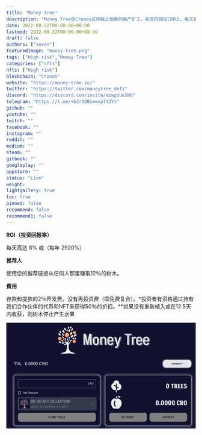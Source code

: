 ```yaml
---
title: "Money Tree"
description: "Money Tree是Cronos区块链上创新的高产矿工。在您的固定CRO上，每天最多赚取8％的APY（2,920％APY），并获得12％的推荐奖励。"
date: 2022-08-22T00:00:00+08:00
lastmod: 2022-08-22T00:00:00+08:00
draft: false
authors: ["seven"]
featuredImage: "money-tree.png"
tags: ["High risk","Money Tree"]
categories: ["nfts"]
nfts: ["High risk"]
blockchain: "Cronos"
website: "https://money-tree.io/"
twitter: "https://twitter.com/moneytree_defi"
discord: "https://discord.com/invite/mzwpzUeShG"
telegram: "https://t.me/+bZrODBsmwxplY2Yx"
github: ""
youtube: ""
twitch: ""
facebook: ""
instagram: ""
reddit: ""
medium: ""
steam: ""
gitbook: ""
googleplay: ""
appstore: ""
status: "Live"
weight: 
lightgallery: true
toc: true
pinned: false
recommend: false
recommend1: false
---
```

**ROI（投资回报率）**

每天高达 8% 或（每年 2920%）

**推荐人**

使用您的推荐链接从任何人那里赚取12％的树木。

**费用**

存款和提款的2％开发费。没有再投资费（即免费复合）。*投资者有资格通过持有我们合作伙伴的代币和NFT来获得50％的折扣。**如果没有重新植入或在12.5天内收获，则树木停止产生水果

![1](1661154457046.jpg)
